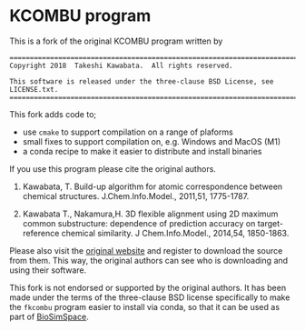 # KCOMBU program

This is a fork of the original KCOMBU program written by

```
==============================================================================
Copyright 2018  Takeshi Kawabata.  All rights reserved.

This software is released under the three-clause BSD License, see LICENSE.txt.
==============================================================================
```

This fork adds code to;

* use `cmake` to support compilation on a range of plaforms
* small fixes to support compilation on, e.g. Windows and MacOS (M1)
* a conda recipe to make it easier to distribute and install binaries

If you use this program please cite the original authors.

1. Kawabata, T. Build-up algorithm for atomic correspondence between chemical structures. J.Chem.Info.Model., 2011,51, 1775-1787.

2. Kawabata T., Nakamura,H. 3D flexible alignment using 2D maximum common substructure: dependence of prediction accuracy on target-reference chemical similarity. J Chem.Info.Model., 2014,54, 1850-1863.

Please also visit the [original website](https://pdbj.org/kcombu) and register
to download the source from them. This way, the original authors can see
who is downloading and using their software.

This fork is not endorsed or supported by the original authors. It has been
made under the terms of the three-clause BSD license specifically to make
the `fkcombu` program easier to install via conda, so that it can be
used as part of [BioSimSpace](https://biosimspace.org).
